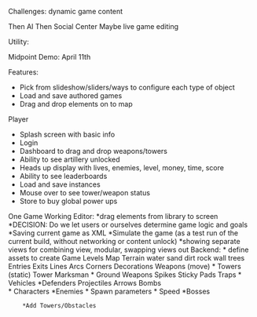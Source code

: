 Challenges: dynamic game content

Then AI
Then Social Center
Maybe live game editing

Utility:


Midpoint Demo: April 11th

Features:
* Pick from slideshow/sliders/ways to configure each type of object
* Load and save authored games
* Drag and drop elements on to map

Player
* Splash screen with basic info
* Login
* Dashboard to drag and drop weapons/towers
* Ability to see artillery unlocked
* Heads up display with lives, enemies, level, money, time, score
* Ability to see leaderboards
* Load and save instances
* Mouse over to see tower/weapon status
* Store to buy global power ups

One Game Working
	Editor:
		*drag elements from library to screen
		*DECISION: Do we let users or ourselves determine game logic and goals
		*Saving current game as XML
		*Simulate the game (as a test run of the current build, without networking or content unlock)
		*showing separate views for combining view, modular, swapping views out
	Backend:
        * define assets to create
        Game
            Levels
                Map
                    Terrain
                        water
                        sand
                        dirt
                        rock
                        wall
                        trees
                        Entries
                        Exits
                        Lines
                        Arcs
                        Corners
                    Decorations
                Weapons (move)
                    * Towers (static)
                        Tower
                        Marksman
                    * Ground Weapons
                        Spikes
                        Sticky Pads
                        Traps
                    * Vehicles
                    *Defenders
                 Projectiles
                    Arrows
                    Bombs   
               * Characters
                    *Enemies
                        * Spawn parameters
                        * Speed
                    *Bosses
              
        *Add Towers/Obstacles
                    
	    
		

